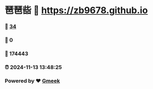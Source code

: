 # 琶琶啙 :link: https://zb9678.github.io 
### :page_facing_up: [34](https://zb9678.github.io/tag.html) 
### :speech_balloon: 0 
### :hibiscus: 174443 
### :alarm_clock: 2024-11-13 13:48:25 
### Powered by :heart: [Gmeek](https://github.com/Meekdai/Gmeek)
